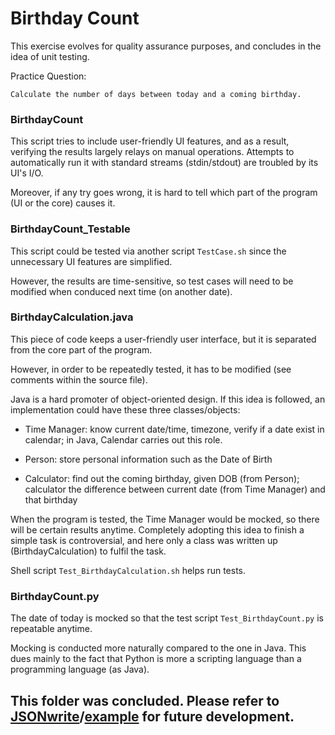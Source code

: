 # Birthday Count
 
This exercise evolves for quality assurance purposes, and concludes in the idea of unit testing. 
 
Practice Question:

```
Calculate the number of days between today and a coming birthday. 
```

### BirthdayCount 
 
This script tries to include user-friendly UI features, and as a result, verifying the results largely relays on manual operations. Attempts to automatically run it with standard streams (stdin/stdout) are troubled by its UI's I/O. 

Moreover, if any try goes wrong, it is hard to tell which part of the program (UI or the core) causes it. 
 
### BirthdayCount_Testable 

This script could be tested via another script `TestCase.sh` since the unnecessary UI features are simplified. 
 
However, the results are time-sensitive, so test cases will need to be modified when conduced next time (on another date). 
 
### BirthdayCalculation.java

This piece of code keeps a user-friendly user interface, but it is separated from the core part of the program. 

However, in order to be repeatedly tested, it has to be modified (see comments within the source file). 

Java is a hard promoter of object-oriented design. If this idea is followed, an implementation could have these three classes/objects: 

* Time Manager: know current date/time, timezone, verify if a date exist in calendar; in Java, Calendar carries out this role. 

* Person: store personal information such as the Date of Birth

* Calculator: find out the coming birthday, given DOB (from Person); calculator the difference between current date (from Time Manager) and that birthday

When the program is tested, the Time Manager would be mocked, so there will be certain results anytime. Completely adopting this idea to finish a simple task is controversial, and here only a class was written up (BirthdayCalculation) to fulfil the task. 
 
Shell script `Test_BirthdayCalculation.sh` helps run tests. 
 
### BirthdayCount.py 
 
The date of today is mocked so that the test script `Test_BirthdayCount.py` is repeatable anytime. 

Mocking is conducted more naturally compared to the one in Java. This dues mainly to the fact that Python is more a scripting language than a programming language (as Java). 
 
## This folder was concluded. Please refer to [JSONwrite](https://github.com/WatPro/JSONwrite "Repository JSONwrite")/[example](https://github.com/WatPro/JSONwrite/tree/master/example "Birthday Count Example") for future development. 
